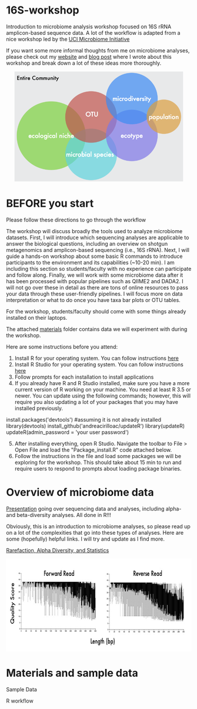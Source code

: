 # 16S-workshop
Introduction to microbiome analysis workshop focused on 16S rRNA amplicon-based sequence data. A lot of the workflow is adapted from a nice workshop led by the [UCI Microbiome Initiative](http://microbiome.uci.edu/)

If you want some more informal thoughts from me on microbiome analyses, please check out my [website](https://www.abchase.co) and [blog post](http://www.abchase.co/blog/intro-to-microbiome-analyses) where I wrote about this workshop and break down a lot of these ideas more thoroughly.

<p align="center">
  <img width="460" height="300" src="images/conceptual-schematic.png">
</p>

# BEFORE you start
Please follow these directions to go through the workflow

The workshop will discuss broadly the tools used to analyze microbiome datasets. First, I will introduce which sequencing analyses are applicable to answer the biological questions, including an overview on shotgun metagenomics and amplicon-based sequencing (i.e., 16S rRNA). Next, I will guide a hands-on workshop about some basic R commands to introduce participants to the environment and its capabilities (~10-20 min). I am including this section so students/faculty with no experience can participate and follow along. Finally, we will work with some microbiome data after it has been processed with popular pipelines such as QIIME2 and DADA2. I will not go over these in detail as there are tons of online resources to pass your data through these user-friendly pipelines. I will focus more on data interpretation or what to do once you have taxa bar plots or OTU tables.

For the workshop, students/faculty should come with some things already installed on their laptops. 

The attached [materials](https://github.com/alex-b-chase/16S-workshop/tree/master/materials) folder contains data we will experiment with during the workshop.

Here are some instructions before you attend:
1. Install R for your operating system. You can follow instructions [here](https://cran.cnr.berkeley.edu/)
2. Install R Studio for your operating system. You can follow instructions [here](https://rstudio.com/products/rstudio/download/#download)
3. Follow prompts for each installation to install applications
4. If you already have R and R Studio installed, make sure you have a more current version of R working on your machine. You need at least R 3.5 or newer. You can update using the following commands; however, this will require you also updating a lot of your packages that you may have installed previously.

install.packages('devtools') #assuming it is not already installed
library(devtools)
install_github('andreacirilloac/updateR')
library(updateR)
updateR(admin_password = 'your user password')  

5. After installing everything, open R Studio. Navigate the toolbar to File > Open File and load the "Package_install.R" code attached below. 
6. Follow the instructions in the file and load some packages we will be exploring for the workshop. This should take about 15 min to run and require users to respond to prompts about loading package binaries. 


# Overview of microbiome data
[Presentation](sio262-microbiome-analysis.pdf) going over sequencing data and analyses, including alpha- and beta-diversity analyses. All done in R!!!

Obviously, this is an introduction to microbiome analyses, so please read up on a lot of the complexities that go into these types of analyses. Here are some (hopefully) helpful links. I will try and update as I find more.

[Rarefaction, Alpha Diversity, and Statistics](https://www.frontiersin.org/articles/10.3389/fmicb.2019.02407/full)

<p align="center">
  <img width="706" height="252" src="images/fastq-demo.jpg">
</p>


# Materials and sample data
Sample Data


R workflow
